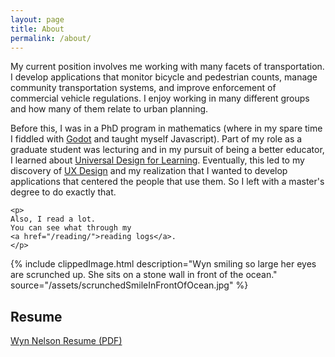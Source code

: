 ```yaml
---
layout: page
title: About
permalink: /about/
---
```


<div class="flex-wrapper">
  <div class="leftText text-card">
    <p>My current position involves me working with many facets of transportation.
      I develop applications that monitor bicycle and pedestrian counts, manage community transportation systems, and improve enforcement of commercial vehicle regulations.
      I enjoy working in many different groups and how many of them relate to urban planning.
    </p>
    <p>Before this, I was in a PhD program in mathematics (where in my spare time I fiddled with 
    <a href="https://godotengine.org/">Godot</a>
    and taught myself Javascript).
    Part of my role as a graduate student was lecturing and in my pursuit of being a better educator, I learned about 
    <a href="https://en.wikipedia.org/wiki/Universal_Design_for_Learning">Universal Design for Learning</a>.
    Eventually, this led to my discovery of 
    <a href="https://en.wikipedia.org/wiki/User_experience_design">UX Design</a>
    and my realization that I wanted to develop applications that centered the people that use them.
    So I left with a master's degree to do exactly that.
    </p>

    <p>
    Also, I read a lot.
    You can see what through my 
    <a href="/reading/">reading logs</a>.
    </p>
  </div>

  {% include clippedImage.html 
    description="Wyn smiling so large her eyes are scrunched up. She sits on a stone wall in front of the ocean."
    source="/assets/scrunchedSmileInFrontOfOcean.jpg" 
  %}

</div>

<div>
<h2>Resume</h2>
</div>
<div class="text-card">
  <div>
    <a href="/assets/WynNelsonResume.pdf">Wyn Nelson Resume (PDF)</a>
  </div>
</div>

